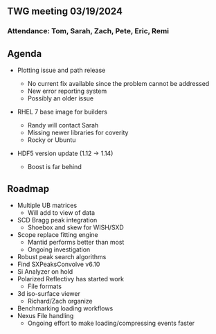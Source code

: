 ## TWG meeting 03/19/2024

### Attendance: Tom, Sarah, Zach, Pete, Eric, Remi

## Agenda
- Plotting issue and path release
  - No current fix available since the problem cannot be addressed
  - New error reporting system
  - Possibly an older issue
  
- RHEL 7 base image for builders
  - Randy will contact Sarah
  - Missing newer libraries for coverity
  - Rocky or Ubuntu
    
- HDF5 version update (1.12 -> 1.14)
  - Boost is far behind

## Roadmap
- Multiple UB matrices
  - Will add to view of data
- SCD Bragg peak integration
   - Shoebox and skew for WISH/SXD
- Scope replace fitting engine
   - Mantid performs better than most
   - Ongoing investigation
- Robust peak search algorithms
- Find SXPeaksConvolve v6.10
- Si Analyzer on hold
- Polarized Reflectivy has started work
   - File formats
- 3d iso-surface viewer
  - Richard/Zach organize
- Benchmarking loading workflows
- Nexus File handling
   - Ongoing effort to make loading/compressing events faster
